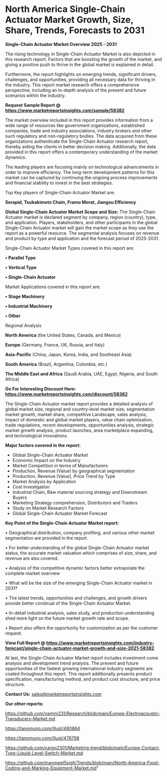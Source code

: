 # North America Single-Chain Actuator Market Growth, Size, Share, Trends, Forecasts to 2031

<Strong> Single-Chain Actuator Market Overview 2025 - 2031</strong>

The rising technology in Single-Chain Actuator Market is also depicted in this research report. Factors that are boosting the growth of the market, and giving a positive push to thrive in the global market is explained in detail.

Furthermore, the report highlights on emerging trends, significant drivers, challenges, and opportunities, providing all necessary data for thriving in the industry. This report market research offers a comprehensive perspective, including an in-depth analysis of the present and future scenarios within the industry.

<strong>Request Sample Report @ <a href=https://www.marketreportsinsights.com/sample/58382>https://www.marketreportsinsights.com/sample/58382</a></strong>

The market overview included in this report provides information from a wide range of resources like government organizations, established companies, trade and industry associations, industry brokers and other such regulatory and non-regulatory bodies. The data acquired from these organizations authenticate the Single-Chain Actuator research report, thereby aiding the clients in better decision making. Additionally, the data provided in this report offers a contemporary understanding of the market dynamics.

The leading players are focusing mainly on technological advancements in order to improve efficiency. The long-term development patterns for this market can be captured by continuing the ongoing process improvements and financial stability to invest in the best strategies.

Top Key players of Single-Chain Actuator Market are:

<strong>Serapid, Tsubakimoto Chain, Framo Morat, Jiangsu Efficiency</strong>

<strong><b>Global Single-Chain Actuator Market Scope and Size:</b></strong>
The Single-Chain Actuator market is declared segment by company, region (country), type, and application. Players, stakeholders, and other participants in the global Single-Chain Actuator market will gain the market scope as they use the report as a powerful resource. The segmental analysis focuses on revenue and product by type and application and the forecast period of 2025-2031.

Single-Chain Actuator Market Types covered in this report are:

<strong>• Parallel Type

• Vertical Type

• Single-Chain Actuator</strong>

Market Applications covered in this report are:

<strong>• Stage Machinery

• Industrial Machinery

• Other</strong> 

Regional Analysis

<strong>North America</strong> (the United States, Canada, and Mexico)

<strong>Europe</strong> (Germany, France, UK, Russia, and Italy)

<strong>Asia-Pacific</strong> (China, Japan, Korea, India, and Southeast Asia)

<strong>South America</strong> (Brazil, Argentina, Colombia, etc.)

<strong>The Middle East and Africa</strong> (Saudi Arabia, UAE, Egypt, Nigeria, and South Africa)

<strong>Go For Interesting Discount Here: <a href=https://www.marketreportsinsights.com/discount/58382>https://www.marketreportsinsights.com/discount/58382</a></strong>

The Single-Chain Actuator market report provides a detailed analysis of global market size, regional and country-level market size, segmentation market growth, market share, competitive Landscape, sales analysis, impact of domestic and global market players, value chain optimization, trade regulations, recent developments, opportunities analysis, strategic market growth analysis, product launches, area marketplace expanding, and technological innovations.

<strong><b>Major factors covered in the report:</b></strong>
<ul>
  <li>Global Single-Chain Actuator Market </li>
  <li>Economic Impact on the Industry</li>
  <li>Market Competition in terms of Manufacturers</li>
  <li>Production, Revenue (Value) by geographical segmentation</li>
  <li>Production, Revenue (Value), Price Trend by Type</li>
  <li>Market Analysis by Application</li>
  <li>Cost Investigation</li>
  <li>Industrial Chain, Raw material sourcing strategy and Downstream Buyers</li>
  <li>Marketing Strategy comprehension, Distributors and Traders</li>
  <li>Study on Market Research Factors</li>
  <li>Global Single-Chain Actuator Market Forecast</li>
</ul>

<strong><b>Key Point of the Single-Chain Actuator Market report:</b></strong>

• Geographical distribution, company profiling, and various other market segmentation are provided in the report.

• For better understanding of the global Single-Chain Actuator market status, the accurate market valuation which comprises of size, share, and revenue are also covered.

• Analysis of the competitive dynamic factors better extrapolate the complete market overview

• What will be the size of the emerging Single-Chain Actuator market in 2031?

• The latest trends, opportunities and challenges, and growth drivers provide better construal of the Single-Chain Actuator Market.

• In-detail industrial analysis, sales study, and production understanding shed more light on the future market growth rate and scope.

• Report also offers the opportunity for customization as per the customer request.

<strong><b>View Full Report @ <a href=https://www.marketreportsinsights.com/industry-forecast/single-chain-actuator-market-growth-and-size-2021-58382>https://www.marketreportsinsights.com/industry-forecast/single-chain-actuator-market-growth-and-size-2021-58382</a></b></strong>


At last, the Single-Chain Actuator Market report includes investment come analysis and development trend analysis. The present and future opportunities of the fastest growing international industry segments are coated throughout this report. This report additionally presents product specification, manufacturing method, and product cost structure, and price structure.

<strong>Contact Us:</strong>
sales@marketreportsinsights.com

<strong>Our other reports:</strong>

<a href=https://github.com/yamini231/Research/blob/main/Europe-Electroacoustic-Transducers-Market.md>https://github.com/yamini231/Research/blob/main/Europe-Electroacoustic-Transducers-Market.md</a>

<a href=https://tanomuno.com/illust/480864>https://tanomuno.com/illust/480864</a>

<a href=https://tanomuno.com/illust/478798>https://tanomuno.com/illust/478798</a>

<a href=https://github.com/cargo2301/Marketing-trend/blob/main/Europe-Contact-Type-Liquid-Level-Switch-Market.md>https://github.com/cargo2301/Marketing-trend/blob/main/Europe-Contact-Type-Liquid-Level-Switch-Market.md</a>

<a href=https://github.com/manmeet5sigh/Trends/blob/main/North-America-Food-Coding-and-Marking-Equipment-Market.md>https://github.com/manmeet5sigh/Trends/blob/main/North-America-Food-Coding-and-Marking-Equipment-Market.md</a>"
